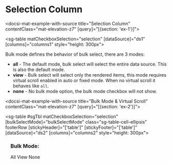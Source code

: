 # Selection Column

<docsi-mat-example-with-source title="Selection Column" contentClass="mat-elevation-z7" [query]="[{section: 'ex-1'}]">
  <!--@sac-example:ex-1-->
  <sg-table matCheckboxSelection="selection" [dataSource]="ds1" [columns]="columns1" style="height: 300px"></sg-table>
  <!--@sac-example:ex-1-->
</docsi-mat-example-with-source>

Bulk mode defines the behavior of bulk select, there are 3 modes:

- **all** - The default mode, bulk select will select the entire data source. This is also the default mode.
- **view** - Bulk select will select only the rendered items, this mode requires virtual scroll enabled in auto or fixed mode. When no virtual scroll it behaves like `all`.
- **none** - No bulk mode option, the bulk mode checkbox will not show.

<docsi-mat-example-with-source title="Bulk Mode & Virtual Scroll" contentClass="mat-elevation-z7" [query]="[{section: 'ex-2'}]">
  <!--@sac-example:ex-2-->
  <sg-table #sgTbl matCheckboxSelection="selection" [bulkSelectMode]="bulkSelectMode"
            class="sg-table-cell-ellipsis" footerRow [stickyHeader]="['table']" [stickyFooter]="['table']" [dataSource]="ds2" [columns]="columns2" style="height: 300px"></sg-table>
  <div fxLayout="row" fxLayoutAlign="start center" fxLayoutGap="16px" style="margin: 8px 16px">
    <h3>Bulk Mode: </h3>
    <mat-button-toggle-group>
      <mat-button-toggle value="all" [checked]="bulkSelectMode === 'all'" (change)="bulkSelectMode = 'all'">All</mat-button-toggle>
      <mat-button-toggle value="view" [checked]="bulkSelectMode === 'view'" (change)="bulkSelectMode = 'view'">View</mat-button-toggle>
      <mat-button-toggle value="none" [checked]="bulkSelectMode === 'none'" (change)="bulkSelectMode = 'none'">None</mat-button-toggle>
    </mat-button-toggle-group>
  </div>
  <!--@sac-example:ex-2-->
</docsi-mat-example-with-source>
